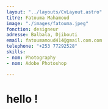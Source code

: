 ```yaml
---
layout: "../layouts/CvLayout.astro"
titre: Fatouma Mahamoud
image: "./images/fatouma.jpeg"
fonction: designeur
adresse: Balbala, Djibouti
email: fatoumamoud414@gmail.com.com
telephone: "+253 77292528"
skills:
- nom: Photography
- nom: Adobe Photoshop

---
```

# hello !